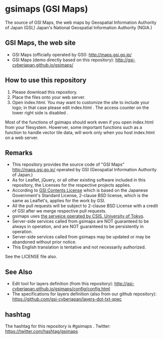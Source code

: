 # gsimaps (GSI Maps)
The source of GSI Maps, the web maps by Geospatial Information Authority of Japan (GSI,) Japan's National Geospatial Information Authority (NGIA.)

## GSI Maps, the web site

- GSI Maps (officially operated by GSI): http://maps.gsi.go.jp/
- GSI Maps (demo directly based on this repository): http://gsi-cyberjapan.github.io/gsimaps/

## How to use this repository
1. Please download this repository.
2. Place the files onto your web server.
3. Open index.html.
You may want to customize the site to include your logo; in that case please edit index.html .
The access counter on the lower right side is disabled .

Most of the functions of gsimaps should work even if you open index.html from your filesystem.
Howerver, some important functions such as a function to handle vector tile data, will work only when you host index.html on a web server.

## Remarks
- This repository provides the source code of "GSI Maps" http://maps.gsi.go.jp/ operated by GSI (Geospatial Information Authority of Japan.)
- As for Leaflet, jQuery, or all other existing software included in this repository, the Licenses for the respective projects applies.
- According to <a href='http://www.gsi.go.jp/kikakuchousei/kikakuchousei40182.html'>GSI Contents License</a> which is based on the Japanese Government's Standard License, 2-clause BSD license, which is the same as Leaflet's, applies for the work by GSI.
- All the pull requests will be subject to 2-clause BSD License with a credit of GSI after we merge respective pull requests.
- gsimaps uses <a href='http://newspat.csis.u-tokyo.ac.jp/geocode/'>the serveice operated by CSIS, University of Tokyo</a>.
- Server-side services called from gsimaps are NOT guaranteed to be always in operation, and are NOT guaranteed to be persistently in operation. 
- Server-side services called from gsimaps may be updated or may be abandoned without prior notice.
- This English translation is tentative and not necessarily authorized.

See the LICENSE file also.

## See Also
- Edit tool for layers definition (from this repository): http://gsi-cyberjapan.github.io/gsimaps/config/config.html
- The specifications for layers definition (also from our github repository): https://github.com/gsi-cyberjapan/layers-dot-txt-spec

## hashtag
The hashtag for this repository is #gsimaps .
Twitter: https://twitter.com/hashtag/gsimaps

